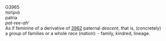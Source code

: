 <body>
  <p>G3965<br>  πατριά  <br> patria  <br><i>pat-ree-ah‘ </i><br>As if feminine of a derivative of <a href="g3962.htm">3962</a>  paternal <i>descent</i>, that is, (concretely) a <i>group</i> of families or a whole <i>race</i> (<i>nation</i>): - family, kindred, lineage.<br></p>
 </body>